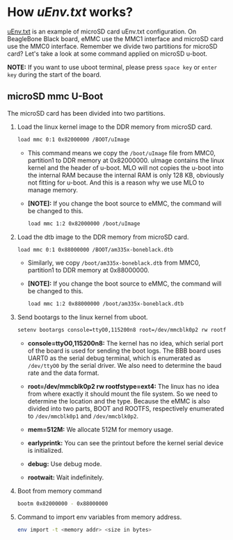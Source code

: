 # How _uEnv.txt_ works?

[uEnv.txt](uEnv.txt) is an example of microSD card uEnv.txt configuration. On BeagleBone Black board, eMMC use the MMC1 interface and microSD card use the MMC0 interface. Remember we divide two partitions for microSD card? Let's take a look at some command applied on microSD u-boot.

**NOTE:** If you want to use uboot terminal, please press `space key` or `enter key` during the start of the board.

## microSD mmc U-Boot

The microSD card has been divided into two partitions.

1. Load the linux kernel image to the DDR memory from microSD card.

    ```bash
    load mmc 0:1 0x82000000 /BOOT/uImage
    ```

   - This command means we copy the `/boot/uImage` file from MMC0, partition1 to DDR memory at 0x82000000. uImage contains the linux kernel and the header of u-boot. MLO will not copies the u-boot into the internal RAM because the internal RAM is only 128 KB, obviously not fitting for u-boot. And this is a reason why we use MLO to manage memory.

   - **[NOTE]:** If you change the boot source to eMMC, the command will be changed to this.

        ```bash
        load mmc 1:2 0x82000000 /boot/uImage
        ```

2. Load the dtb image to the DDR memory from microSD card.

    ```bash
    load mmc 0:1 0x88000000 /BOOT/am335x-boneblack.dtb
    ```

    - Similarly, we copy `/boot/am335x-boneblack.dtb` from MMC0, partition1 to DDR memory at 0x88000000.

    - **[NOTE]:** If you change the boot source to eMMC, the command will be changed to this.

        ```bash
        load mmc 1:2 0x88000000 /boot/am335x-boneblack.dtb
        ```

3. Send bootargs to the linux kernel from uboot.

    ```bash
    setenv bootargs console=ttyO0,115200n8 root=/dev/mmcblk0p2 rw rootfstype=ext4 rootwait debug earlyprintk mem=512M
    ```

    - **console=ttyO0,115200n8:** The kernel has no idea, which serial port of the board is used for sending the boot logs. The BBB board uses UART0 as the serial debug terminal, which is enumerated as `/dev/ttyO0` by the serial driver. We also need to determine the baud rate and the data format.

    - **root=/dev/mmcblk0p2 rw rootfstype=ext4:** The linux has no idea from where exactly it should mount the file system. So we need to determine the location and the type. Because the eMMC is also divided into two parts, BOOT and ROOTFS, respectively enumerated to `/dev/mmcblk0p1` and `/dev/mmcblk0p2`.

    - **mem=512M:** We allocate 512M for memory usage.

    - **earlyprintk:** You can see the printout before the kernel serial device is initialized.

    - **debug:** Use debug mode.

    - **rootwait:** Wait indefinitely.

4. Boot from memory command

    ```bash
    bootm 0x82000000 - 0x88000000
    ```

5. Command to import env variables from memory address.

    ```bash
    env import -t <memory addr> <size in bytes>
    ```
